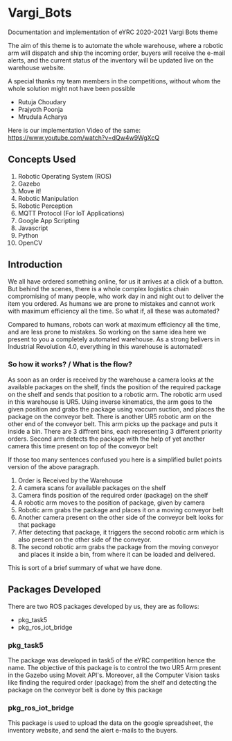# Vargi_Bots
Documentation and implementation of eYRC 2020-2021 Vargi Bots theme

The aim of this theme is to automate the whole warehouse, where a robotic arm will dispatch and ship the incoming order, buyers will receive the e-mail alerts, and the current status of the inventory will be updated live on the warehouse website.

A special thanks my team members in the competitions, without whom the whole solution might not have been possible
* Rutuja Choudary
* Prajyoth Poonja
* Mrudula Acharya

Here is our implementation Video of the same:
https://www.youtube.com/watch?v=dQw4w9WgXcQ

## Concepts Used

1. Robotic Operating System (ROS)
2. Gazebo
3. Move it!
4. Robotic Manipulation
5. Robotic Perception
6. MQTT Protocol (For IoT Applications)
7. Google App Scripting
8. Javascript
9. Python
10. OpenCV


## Introduction

We all have ordered something online, for us it arrives at a click
of a button. But behind the scenes, there is a whole complex
logistics chain compromising of many people, who work day in
and night out to deliver the item you ordered. As humans we are
prone to mistakes and cannot work with maximum efficiency all the
time. So what if, all these was automated?

Compared to humans, robots can work at maximum efficiency all the
time, and are less prone to mistakes. So working on the same idea 
here we present to you a completely automated warehouse. As a strong
belivers in Industrial Revolution 4.0, everything in this warehouse
is automated!

### So how it works? / What is the flow?

As soon as an order is received by the warehouse a camera looks at 
the available packages on the shelf, finds the position of the
required package on the shelf and sends that position to a robotic 
arm. The robotic arm used in this warehouse is UR5. Using inverse 
kinematics, the arm goes to the given position and grabs the package 
using vaccum suction, and places the package on the conveyor belt. 
There is another UR5 robotic arm on the other end of the conveyor belt. 
This arm picks up the package and puts it inside a bin. There are 3 
diffrent bins, each representing 3 different priority orders. 
Second arm detects the package with the help of yet another camera this
time present on top of the conveyor belt

If those too many sentences confused you here is a simplified bullet 
points version of the above paragraph.

1. Order is Received by the Warehouse
2. A camera scans for available packages on the shelf
3. Camera finds position of the required order (package) on the shelf
4. A robotic arm moves to the position of package, given by camera
5. Robotic arm grabs the package and places it on a moving conveyor belt
6. Another camera present on the other side of the conveyor belt looks for that package
7. After detecting that package, it triggers the second robotic arm which is also present on the other side of the conveyor.
8. The second robotic arm grabs the package from the moving conveyor and places it inside a bin, from where it can be loaded and delivered.

This is sort of a brief summary of what we have done.

## Packages Developed
There are two ROS packages developed by us, they are as follows:

* pkg_task5
* pkg_ros_iot_bridge

### pkg_task5
The package was developed in task5 of the eYRC competition hence the name. The objective of this package is to control the two UR5 Arm present in the Gazebo using Moveit API's. Moreover, all the Computer Vision tasks like finding the required order (package) from the shelf and detecting the package on the conveyor belt is done by this package

### pkg_ros_iot_bridge
This package is used to upload the data on the google spreadsheet, the inventory website, and send the alert e-mails to the buyers.
